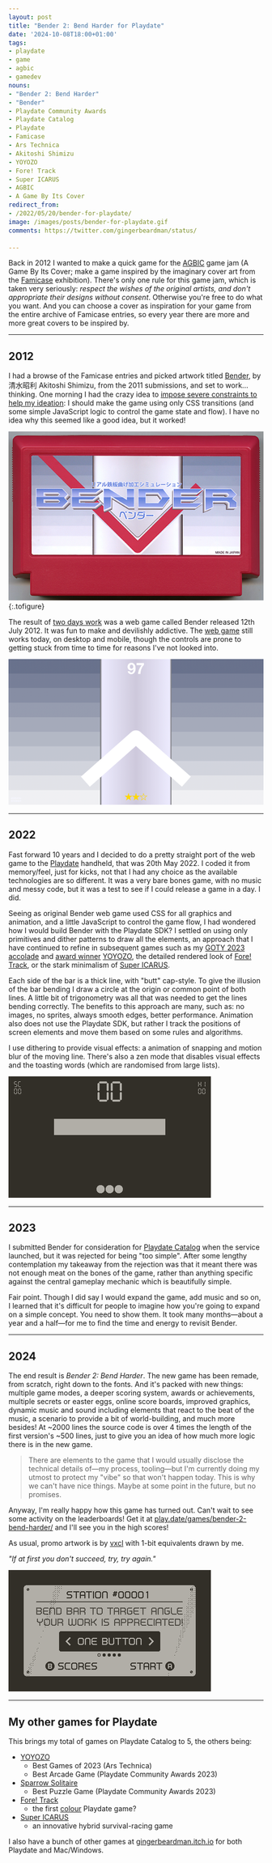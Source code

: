 ```yaml
---
layout: post
title: "Bender 2: Bend Harder for Playdate"
date: '2024-10-08T18:00+01:00'
tags:
- playdate
- game
- agbic
- gamedev
nouns:
- "Bender 2: Bend Harder"
- "Bender"
- Playdate Community Awards
- Playdate Catalog
- Playdate
- Famicase
- Ars Technica
- Akitoshi Shimizu
- YOYOZO
- Fore! Track
- Super ICARUS
- AGBIC
- A Game By Its Cover
redirect_from:
- /2022/05/20/bender-for-playdate/
image: /images/posts/bender-for-playdate.gif
comments: https://twitter.com/gingerbeardman/status/

---
```


Back in 2012 I wanted to make a quick game for the [AGBIC](https://twitter.com/agbicjam) game jam (A Game By Its Cover; make a game inspired by the imaginary cover art from the [Famicase](http://famicase.com) exhibition). There's only one rule for this game jam, which is taken very seriously: *respect the wishes of the original artists, and don't appropriate their designs without consent*. Otherwise you're free to do what you want. And you can choose a cover as inspiration for your game from the entire archive of Famicase entries, so every year there are more and more great covers to be inspired by.

----

## 2012

I had a browse of the Famicase entries and picked artwork titled [Bender](https://famicase.com/11/softs/12.html), by 清水昭利 Akitoshi Shimizu, from the 2011 submissions, and set to work... thinking. One morning I had the crazy idea to [impose severe constraints to help my ideation](/2024/09/28/a-haze-of-inspiration/): I should make the game using only CSS transitions (and some simple JavaScript logic to control the game state and flow). I have no idea why this seemed like a good idea, but it worked!

![IMG](/images/posts/bender-2-famicase-2011.jpg "Bender Famicase by Akitoshi Shimizu, 2011")
{:.tofigure}

The result of [two days work](https://twitter.com/gingerbeardman/status/227040932028108800) was a web game called Bender released 12th July 2012. It was fun to make and devilishly addictive. The [web game](https://www.gingerbeardman.com/bender/) still works today, on desktop and mobile, though the controls are prone to getting stuck from time to time for reasons I've not looked into.

[![IMG](/images/posts/bender-2-web-2012.png)](https://www.gingerbeardman.com/bender/)

----

## 2022

Fast forward 10 years and I decided to do a pretty straight port of the web game to the [Playdate](https://play.date) handheld, that was 20th May 2022. I coded it from memory/feel, just for kicks, not that I had any choice as the available technologies are so different. It was a very bare bones game, with no music and messy code, but it was a test to see if I could release a game in a day. I did.

Seeing as original Bender web game used CSS for all graphics and animation, and a little JavaScript to control the game flow, I had wondered how I would build Bender with the Playdate SDK? I settled on using only primitives and dither patterns to draw all the elements, an approach that I have continued to refine in subsequent games such as my [GOTY 2023 accolade](https://arstechnica.com/gaming/2023/12/ars-technicas-best-video-games-of-2023/7) and [award winner](https://play.date/games/community-awards-2023-arcade/) [YOYOZO](/2023/11/21/yoyozo-how-i-made-a-playdate-game-in-39kb/), the detailed rendered look of [Fore! Track](/2023/06/26/ball-und-panzer-golf-making-a-playdate-game-in-a-week/), or the stark minimalism of [Super ICARUS](https://play.date/games/icarus/).

Each side of the bar is a thick line, with "butt" cap-style. To give the illusion of the bar bending I draw a circle at the origin or common point of both lines. A little bit of trigonometry was all that was needed to get the lines bending correctly. The benefits to this approach are many, such as: no images, no sprites, always smooth edges, better performance. Animation also does not use the Playdate SDK, but rather I track the positions of screen elements and move them based on some rules and algorithms.

I use dithering to provide visual effects: a animation of snapping and motion blur of the moving line. There's also a zen mode that disables visual effects and the toasting words (which are randomised from large lists).

![IMG](/images/posts/bender-2-playdate-2022.gif#playdate)

----

## 2023

I submitted Bender for consideration for [Playdate Catalog](https://play.date/games/catalog/) when the service launched, but it was rejected for being "too simple". After some lengthy contemplation my takeaway from the rejection was that it meant there was not enough meat on the bones of the game, rather than anything specific against the central gameplay mechanic which is beautifully simple.

Fair point. Though I did say I would expand the game, add music and so on, I learned that it's difficult for people to imagine how you're going to expand on a simple concept. You need to show them. It took many months—about a year and a half—for me to find the time and energy to revisit Bender.

----

## 2024

The end result is *Bender 2: Bend Harder*. The new game has been remade, from scratch, right down to the fonts. And it's packed with new things: multiple game modes, a deeper scoring system, awards or achievements, multiple secrets or easter eggs, online score boards, improved graphics, dynamic music and sound including elements that react to the beat of the music, a scenario to provide a bit of world-building, and much more besides! At ~2000 lines the source code is over 4 times the length of the first version's ~500 lines, just to give you an idea of how much more logic there is in the new game.

> There are elements to the game that I would usually disclose the technical details of—my process, tooling—but I'm currently doing my utmost to protect my "vibe" so that won't happen today. This is why we can't have nice things. Maybe at some point in the future, but no promises.

Anyway, I'm really happy how this game has turned out. Can't wait to see some activity on the leaderboards! Get it at [play.date/games/bender-2-bend-harder/](https://play.date/games/bender-2-bend-harder/) and I'll see you in the high scores!

As usual, promo artwork is by [vxcl](https://www.instagram.com/vxclhd/) with 1-bit equivalents drawn by me.

*"If at first you don't succeed, try, try again."*

![IMG](/images/posts/bender-2-bend-harder.gif#playdate)

----

## My other games for Playdate

This brings my total of games on Playdate Catalog to 5, the others being:

- [YOYOZO](/2023/11/21/yoyozo-how-i-made-a-playdate-game-in-39kb/)
  - Best Games of 2023 (Ars Technica)
  - Best Arcade Game (Playdate Community Awards 2023)
- [Sparrow Solitaire](/2023/2023-04-13-sparrow-solitaire-for-playdate.md/)
  - Best Puzzle Game (Playdate Community Awards 2023)
- [Fore! Track](/2023/2023-06-26-ball-und-panzer-golf-making-a-playdate-game-in-a-week/) 
  - the first [colour](/2023/2023-07-09-the-first-colour-playdate-game/) Playdate game?
- [Super ICARUS](https://play.date/games/icarus/) 
  - an innovative hybrid survival-racing game

I also have a bunch of other games at [gingerbeardman.itch.io](https://gingerbeardman.itch.io) for both Playdate and Mac/Windows.